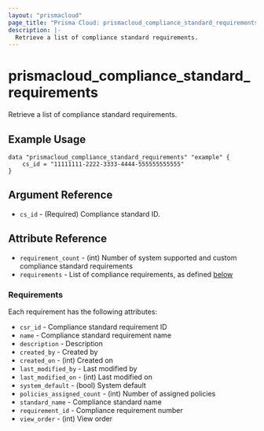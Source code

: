 ```yaml
---
layout: "prismacloud"
page_title: "Prisma Cloud: prismacloud_compliance_standard_requirements"
description: |-
  Retrieve a list of compliance standard requirements.
---
```


# prismacloud_compliance_standard_requirements

Retrieve a list of compliance standard requirements.

## Example Usage

```hcl
data "prismacloud_compliance_standard_requirements" "example" {
    cs_id = "11111111-2222-3333-4444-555555555555"
}
```

## Argument Reference

* `cs_id` - (Required) Compliance standard ID.

## Attribute Reference

* `requirement_count` - (int) Number of system supported and custom compliance standard requirements
* `requirements` - List of compliance requirements, as defined [below](#requirements)

### Requirements

Each requirement has the following attributes:

* `csr_id` - Compliance standard requirement ID
* `name` - Compliance standard requirement name
* `description` - Description
* `created_by` - Created by
* `created_on` - (int) Created on
* `last_modified_by` - Last modified by
* `last_modified_on` - (int) Last modified on
* `system_default` - (bool) System default
* `policies_assigned_count` - (int) Number of assigned policies
* `standard_name` - Compliance standard name
* `requirement_id` - Compliance requirement number
* `view_order` - (int) View order
